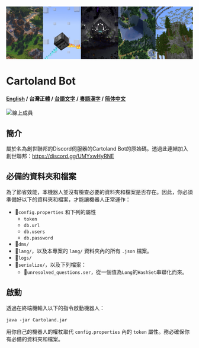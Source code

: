 ![Banner](Banner.jpg)

# Cartoland Bot
#### [English](https://github.com/AlexCai2019/Cartoland/blob/master/readme/README.md) / 台灣正體 / [台語文字](https://github.com/AlexCai2019/Cartoland/blob/master/readme/README_ta.md) / [粵語漢字](https://github.com/AlexCai2019/Cartoland/blob/master/readme/README_hk.md) / [简体中文](https://github.com/AlexCai2019/Cartoland/blob/master/readme/README_cn.md)

![線上成員](https://discord.com/api/guilds/886936474723950603/widget.png)

## 簡介
屬於名為創世聯邦的Discord伺服器的Cartoland Bot的原始碼。透過此連結加入創世聯邦：https://discord.gg/UMYxwHyRNE

## 必備的資料夾和檔案
為了節省效能，本機器人並沒有檢查必要的資料夾和檔案是否存在。因此，你必須準備好以下的資料夾和檔案，才能讓機器人正常運作：
- 📄`config.properties` 和下列的屬性
  - `token`
  - `db.url`
  - `db.users`
  - `db.password`
- 📁`dms/`
- 📁`lang/`，以及本專案的 `lang/` 資料夾內的所有 `.json` 檔案。
- 📁`logs/`
- 📁`serialize/`，以及下列檔案：
  - 📄`unresolved_questions.ser`，從一個值為`Long`的`HashSet`串聯化而來。

## 啟動
透過在終端機輸入以下的指令啟動機器人：
```
java -jar Cartoland.jar
```
用你自己的機器人的權杖取代 `config.properties` 內的 `token` 屬性。務必確保你有必備的資料夾和檔案。